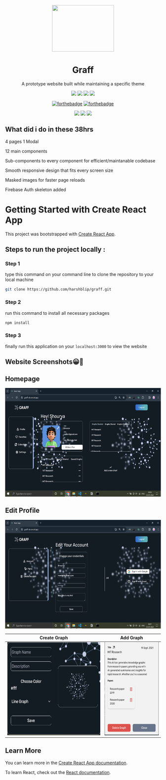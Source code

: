 <div align="center">
  <img src = "https://cdn.dribbble.com/users/115224/screenshots/7205046/media/0c481c9f87a700d87364029599322f71.png?resize=1200x900&vertical=center" width="200" height="150"/>
  
  # Graff
  <p> A prototype website built while maintaining a specific theme </p>
     <img src = "https://img.shields.io/badge/typescript-%235849BE.svg?style=for-the-badge&logo=typescript&logoColor=white" />
     <img src = "https://img.shields.io/badge/react-%2345b8d8.svg?style=for-the-badge&logo=react&logoColor=white" />
     <img src = "https://img.shields.io/badge/firebase-%23F9A03C.svg?style=for-the-badge&logo=firebase&logoColor=white" />
     <img src = "https://img.shields.io/badge/tailwindcss-%232088FF.svg?style=for-the-badge&logo=tailwindcss&logoColor=white" />


[![forthebadge](https://forthebadge.com/images/badges/made-with-typescript.svg)](https://github.com/harshblip/pokeverse) [![forthebadge](https://forthebadge.com/images/badges/built-with-love.svg)](https://github.com/harshblip/pokeverse)

  <img src = "https://img.shields.io/badge/made_within-38hrs-green" />
   <img src = "https://img.shields.io/badge/minds_involved-solo-blue" />
   <img src = "https://img.shields.io/badge/time%20constrained%20task-8A2BE2" />
</div>

## What did i do in these 38hrs
<p> 4 pages 1 Modal </p>
<p> 12 main components </p>
<p> Sub-components to every component for efficient/maintanable codebase  </p>
<p> Smooth responsive design that fits every screen size </p>
<p> Masked images for faster page reloads </p>
<p> Firebase Auth skeleton added  </p>

# Getting Started with Create React App

This project was bootstrapped with [Create React App](https://github.com/facebook/create-react-app).

## Steps to run the project locally :

### Step 1
type this command on your command line to clone the repository to your local machine
```bash
git clone https://github.com/harshblip/graff.git
```
 ### Step 2
 run this command to install all necessary packages
 ```bash
 npm install
```

### Step 3
finally run this application on your ```localhost:3000``` to view the website

## Website Screenshots😀🌟

## Homepage

<img src = "/site_images/homepage.png" height="350" width="600"/>

## Edit Profile

<img src = "/site_images/editprofile.png" height="350" width="600"/>


|      Create Graph       |       Add Graph        |
| :---------------------: | :----------------------: |
| <img src = "/site_images/creategraph.jpg"  height="300"/> | <img src = "/site_images/addgraph.jpg" height="300"/> |


## Learn More

You can learn more in the [Create React App documentation](https://facebook.github.io/create-react-app/docs/getting-started).

To learn React, check out the [React documentation](https://reactjs.org/).

